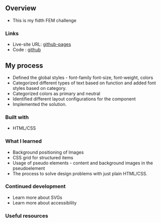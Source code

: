 ## Overview

- This is my fidth  FEM challenge

### Links

- Live-site URL: [github-pages](https://sivakumars.github.io/FEM-HTML-CSS-Challenges/profile-card-component/)
- Code : [github](https://github.com/sivakumars/FEM-HTML-CSS-Challenges/tree/main/profile-card-component)

## My process

- Defined the global styles  - font-family font-size, font-weight, colors
- Categorized different types of text based on function and added font styles based on category.
- Categorized colors as primary and neutral
- Identified different layout configurations for the component
- Implemented the solution.

### Built with

 - HTML/CSS

### What I learned

  - Background positioning of Images
  - CSS grid for structured items
  - Usage of pseudo  elements - content and background images in the pseudoelement
  - The process to solve design problems with just plain HTML/CSS.

### Continued development

  - Learn more about SVGs
  - Learn more about accessibility
  
### Useful resources
